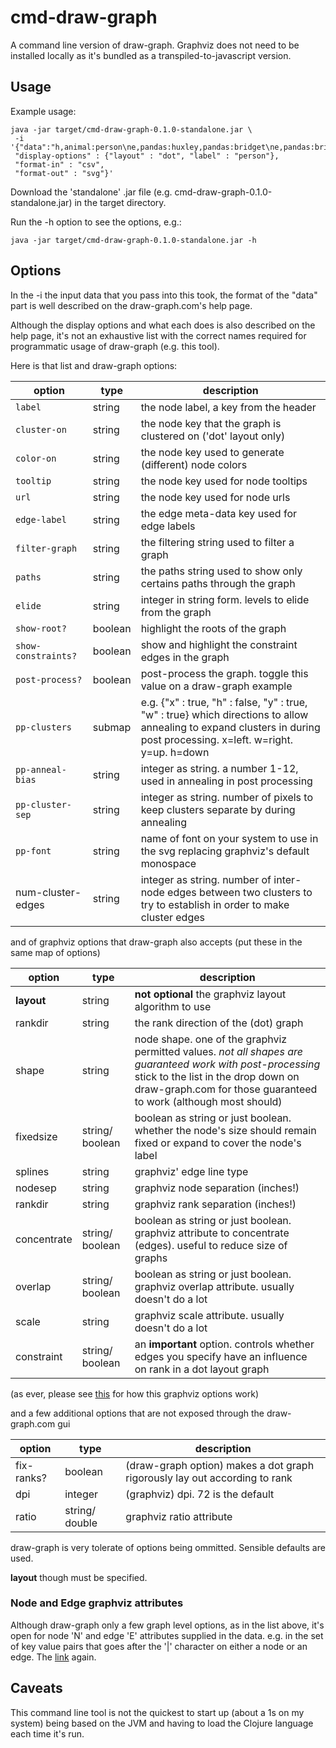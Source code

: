 # cmd-draw-graph

A command line version of draw-graph. Graphviz does not need to be installed locally as it's bundled as a transpiled-to-javascript version.

## Usage

Example usage:

    java -jar target/cmd-draw-graph-0.1.0-standalone.jar \
     -i     '{"data":"h,animal:person\ne,pandas:huxley,pandas:bridget\ne,pandas:bridget,pandas:max",
     "display-options" : {"layout" : "dot", "label" : "person"},
     "format-in" : "csv",
     "format-out" : "svg"}'

Download the 'standalone' .jar file (e.g. cmd-draw-graph-0.1.0-standalone.jar) in the target directory.

Run the -h option to see the options, e.g.:

    java -jar target/cmd-draw-graph-0.1.0-standalone.jar -h


## Options

In the -i the input data that you pass into this took, the format of the "data" part is well described on the draw-graph.com's help page.

Although the display options and what each does is also described on the help page, it's not an exhaustive list with the correct names required for programmatic usage of draw-graph (e.g. this tool).


Here is that list and draw-graph options:

| option | type | description |
|--------|------|-------------|
| `label` | string | the node label, a key from the header |
| `cluster-on`| string | the node key that the graph is clustered on ('dot' layout only) |
| `color-on` | string | the node key used to generate (different) node colors |
| `tooltip` | string | the node key used for node tooltips |
| `url` | string | the node key used for node urls |
| `edge-label` | string | the edge meta-data key used for edge labels |
| `filter-graph` | string | the filtering string used to filter a graph |
| `paths` | string | the paths string used to show only certains paths through the graph |
| `elide` | string | integer in string form. levels to elide from the graph |
| `show-root?` | boolean | highlight the roots of the graph |
| `show-constraints?` | boolean | show and highlight the constraint edges in the graph |
| `post-process?` | boolean | post-process the graph. toggle this value on a draw-graph example |
| `pp-clusters` | submap | e.g. {"x" : true, "h" : false, "y" : true, "w" : true} which directions to allow annealing to expand clusters in during post processing. x=left. w=right. y=up. h=down |
| `pp-anneal-bias` | string | integer as string. a number 1-12, used in annealing in post processing |
| `pp-cluster-sep` | string | integer as string. number of pixels to keep clusters separate by during annealing |
| `pp-font` | string | name of font on your system to use in the svg replacing graphviz's default monospace |
| num-cluster-edges | string | integer as string. number of inter-node edges between two clusters to try to establish in order to make cluster edges |

and of graphviz options that draw-graph also accepts (put these in the same map of options)

| option | type | description |
|--------|------|-------------|
| **layout** | string | **not optional** the graphviz layout algorithm to use |
| rankdir| string | the rank direction of the (dot) graph |
| shape | string | node shape. one of the graphviz permitted values. *not all shapes are guaranteed work with post-processing* stick to the list in the drop down on draw-graph.com for those guaranteed to work (although most should) |
| fixedsize | string/ boolean | boolean as string or just boolean. whether the node's size should remain fixed or expand to cover the node's label |
| splines | string | graphviz' edge line type |
| nodesep | string | graphviz node separation (inches!) |
| rankdir | string | graphviz rank separation (inches!) |
| concentrate | string/ boolean | boolean as string or just boolean. graphviz attribute to concentrate (edges). useful to reduce size of graphs |
| overlap | string/ boolean | boolean as string or just boolean. graphviz overlap attribute. usually doesn't do a lot |
| scale | string | graphviz scale attribute. usually doesn't do a lot |
| constraint | string/ boolean | an **important** option. controls whether edges you specify have an influence on rank in a dot layout graph |

(as ever, please see [this](https://www.graphviz.org/doc/info/attrs.html) for how this graphviz options work)

and a few additional options that are not exposed through the draw-graph.com gui

| option | type | description |
|--------|------|-------------|
| fix-ranks? | boolean | (draw-graph option) makes a dot graph rigorously lay out according to rank |
| dpi | integer | (graphviz) dpi. 72 is the default |
| ratio | string/ double | graphviz ratio attribute |


draw-graph is very tolerate of options being ommitted. Sensible defaults are used.

**layout** though must be specified.


### Node and Edge graphviz attributes

Although draw-graph only a few graph level options, as in the list above, it's open for node 'N' and edge 'E' attributes supplied in the data. e.g. in the set of key value pairs that goes after the '|' character on either a node or an edge. The [link](https://www.graphviz.org/doc/info/attrs.html) again.

## Caveats

This command line tool is not the quickest to start up (about a 1s on my system) being based on the JVM and having to load the Clojure language each time it's run.

